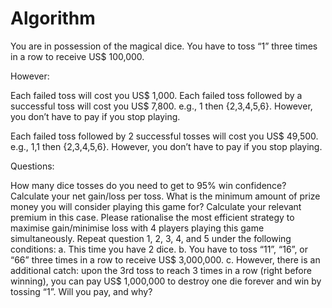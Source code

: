 # Algorithm
You are in possession of the magical dice. You have to toss “1” three times in a row to receive US$ 100,000.

However:

Each failed toss will cost you US$ 1,000.
Each failed toss followed by a successful toss will cost you US$ 7,800.
e.g., 1 then {2,3,4,5,6}.
However, you don’t have to pay if you stop playing.

Each failed toss followed by 2 successful tosses will cost you US$ 49,500.
e.g., 1,1 then {2,3,4,5,6}.
However, you don’t have to pay if you stop playing.

Questions:

How many dice tosses do you need to get to 95% win confidence?
Calculate your net gain/loss per toss.
What is the minimum amount of prize money you will consider playing this game for? Calculate your relevant premium in this case.
Please rationalise the most efficient strategy to maximise gain/minimise loss with 4 players playing this game simultaneously.
Repeat question 1, 2, 3, 4, and 5 under the following conditions:
a. This time you have 2 dice.
b. You have to toss “11”, “16”, or “66” three times in a row to receive US$ 3,000,000.
c. However, there is an additional catch: upon the 3rd toss to reach 3 times in a row (right before winning), you can pay US$ 1,000,000 to destroy one die forever and win by tossing “1”. Will you pay, and why?
